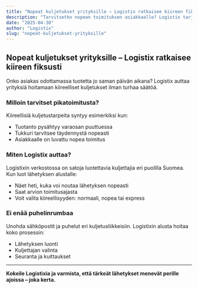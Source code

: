 ```yaml
---
title: "Nopeat kuljetukset yrityksille – Logistix ratkaisee kiireen fiksusti"
description: "Tarvitsetko nopean toimituksen asiakkaalle? Logistix tarjoaa luotettavan ja joustavan ratkaisun kiireellisiin kuljetuksiin Suomessa."
date: "2025-04-30"
author: "Logistix"
slug: "nopeat-kuljetukset-yrityksille"
---
```


## Nopeat kuljetukset yrityksille – Logistix ratkaisee kiireen fiksusti

Onko asiakas odottamassa tuotetta jo saman päivän aikana? Logistix auttaa yrityksiä hoitamaan kiireelliset kuljetukset ilman turhaa säätöä.

### Milloin tarvitset pikatoimitusta?

Kiireellisiä kuljetustarpeita syntyy esimerkiksi kun:

- Tuotanto pysähtyy varaosan puuttuessa
- Tukkuri tarvitsee täydennystä nopeasti
- Asiakkaalle on luvattu nopea toimitus

### Miten Logistix auttaa?

Logistixin verkostossa on satoja luotettavia kuljettajia eri puolilla Suomea. Kun luot lähetyksen alustalle:

- Näet heti, kuka voi noutaa lähetyksen nopeasti
- Saat arvion toimitusajasta
- Voit valita kiireellisyyden: normaali, nopea tai express

### Ei enää puhelinrumbaa

Unohda sähköpostit ja puhelut eri kuljetusliikkeisiin. Logistixin alusta hoitaa koko prosessin:

- Lähetyksen luonti
- Kuljettajan valinta
- Seuranta ja kuittaukset

---

**Kokeile Logistixia ja varmista, että tärkeät lähetykset menevät perille ajoissa – joka kerta.**